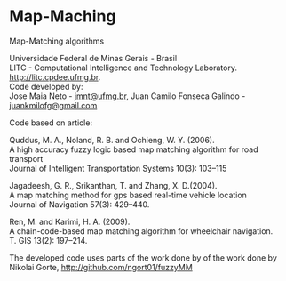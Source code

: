 # Map-Maching
Map-Matching algorithms

Universidade Federal de Minas Gerais - Brasil \
LITC - Computational Intelligence and Technology Laboratory. http://litc.cpdee.ufmg.br. \
Code developed by: \
Jose Maia Neto - jmnt@ufmg.br, Juan Camilo Fonseca Galindo - juankmilofg@gmail.com

Code based on article:

Quddus, M. A., Noland, R. B. and Ochieng, W. Y. (2006). \
A high accuracy fuzzy logic based map matching algorithm for road transport \
Journal of Intelligent Transportation Systems 10(3): 103–115

Jagadeesh, G. R., Srikanthan, T. and Zhang, X. D.(2004). \
A map matching method for gps based real-time vehicle location \
Journal of Navigation 57(3): 429–440.

Ren, M. and Karimi, H. A. (2009). \
A chain-code-based map matching algorithm for wheelchair navigation. \
T. GIS 13(2): 197–214.

The developed code uses parts of the work done by of the work done by Nikolai Gorte, http://github.com/ngort01/fuzzyMM 
